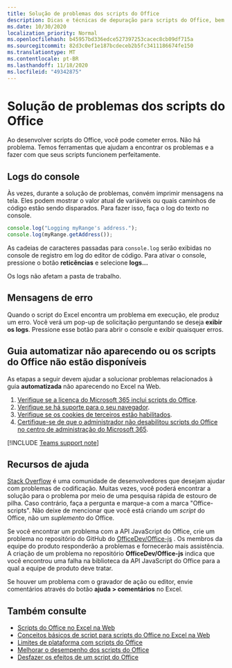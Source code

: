 ```yaml
---
title: Solução de problemas dos scripts do Office
description: Dicas e técnicas de depuração para scripts do Office, bem como recursos da ajuda.
ms.date: 10/30/2020
localization_priority: Normal
ms.openlocfilehash: b45957bd336edce527397253cacec8cb09df715a
ms.sourcegitcommit: 82d3c0ef1e187bcdeceb2b5fc3411186674fe150
ms.translationtype: MT
ms.contentlocale: pt-BR
ms.lasthandoff: 11/18/2020
ms.locfileid: "49342875"
---
```

# <a name="troubleshooting-office-scripts"></a>Solução de problemas dos scripts do Office

Ao desenvolver scripts do Office, você pode cometer erros. Não há problema. Temos ferramentas que ajudam a encontrar os problemas e a fazer com que seus scripts funcionem perfeitamente.

## <a name="console-logs"></a>Logs do console

Às vezes, durante a solução de problemas, convém imprimir mensagens na tela. Eles podem mostrar o valor atual de variáveis ou quais caminhos de código estão sendo disparados. Para fazer isso, faça o log do texto no console.

```TypeScript
console.log("Logging myRange's address.");
console.log(myRange.getAddress());
```

As cadeias de caracteres passadas para `console.log` serão exibidas no console de registro em log do editor de código. Para ativar o console, pressione o botão **reticências** e selecione **logs...**

Os logs não afetam a pasta de trabalho.

## <a name="error-messages"></a>Mensagens de erro

Quando o script do Excel encontra um problema em execução, ele produz um erro. Você verá um pop-up de solicitação perguntando se deseja **exibir os logs**. Pressione esse botão para abrir o console e exibir quaisquer erros.

## <a name="automate-tab-not-appearing-or-office-scripts-unavailable"></a>Guia automatizar não aparecendo ou os scripts do Office não estão disponíveis

As etapas a seguir devem ajudar a solucionar problemas relacionados à guia **automatizada** não aparecendo no Excel na Web.

1. [Verifique se a licença do Microsoft 365 inclui scripts do Office](../overview/excel.md#requirements).
1. [Verifique se há suporte para o seu navegador](platform-limits.md#browser-support).
1. [Verifique se os cookies de terceiros estão habilitados](platform-limits.md#third-party-cookies).
1. [Certifique-se de que o administrador não desabilitou scripts do Office no centro de administração do Microsoft 365](/microsoft-365/admin/manage/manage-office-scripts-settings).

[!INCLUDE [Teams support note](../includes/teams-support-note.md)]

## <a name="help-resources"></a>Recursos de ajuda

[Stack Overflow](https://stackoverflow.com/questions/tagged/office-scripts) é uma comunidade de desenvolvedores que desejam ajudar com problemas de codificação. Muitas vezes, você poderá encontrar a solução para o problema por meio de uma pesquisa rápida de estouro de pilha. Caso contrário, faça a pergunta e marque-a com a marca "Office-scripts". Não deixe de mencionar que você está criando um *script* do Office, não um *suplemento* do Office.

Se você encontrar um problema com a API JavaScript do Office, crie um problema no repositório do GitHub do [OfficeDev/Office-js](https://github.com/OfficeDev/office-js) . Os membros da equipe do produto responderão a problemas e fornecerão mais assistência. A criação de um problema no repositório **OfficeDev/Office-js** indica que você encontrou uma falha na biblioteca da API JavaScript do Office para a qual a equipe de produto deve tratar.

Se houver um problema com o gravador de ação ou editor, envie comentários através do botão **ajuda > comentários** no Excel.

## <a name="see-also"></a>Também consulte

- [Scripts do Office no Excel na Web](../overview/excel.md)
- [Conceitos básicos de script para scripts do Office no Excel na Web](../develop/scripting-fundamentals.md)
- [Limites de plataforma com scripts do Office](platform-limits.md)
- [Melhorar o desempenho dos scripts do Office](../develop/web-client-performance.md)
- [Desfazer os efeitos de um script do Office](undo.md)
